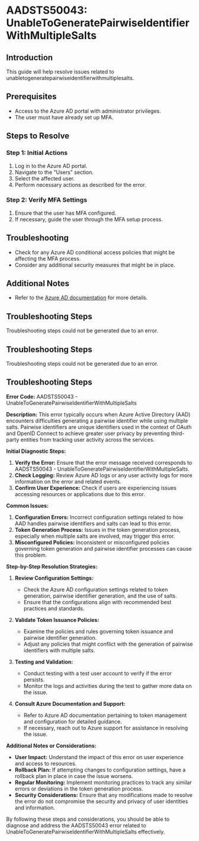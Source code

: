 # AADSTS50043: UnableToGeneratePairwiseIdentifierWithMultipleSalts

## Introduction

This guide will help resolve issues related to
unabletogeneratepairwiseidentifierwithmultiplesalts.

## Prerequisites

* Access to the Azure AD portal with administrator privileges.
* The user must have already set up MFA.

## Steps to Resolve

### Step 1: Initial Actions

1. Log in to the Azure AD portal.
2. Navigate to the "Users" section.
3. Select the affected user.
4. Perform necessary actions as described for the error.

### Step 2: Verify MFA Settings

1. Ensure that the user has MFA configured.
2. If necessary, guide the user through the MFA setup process.

## Troubleshooting

* Check for any Azure AD conditional access policies that might be affecting the
  MFA process.
* Consider any additional security measures that might be in place.

## Additional Notes

* Refer to the
  [Azure AD documentation](https://learn.microsoft.com/en-us/azure/active-directory/)
  for more details.

## Troubleshooting Steps

Troubleshooting steps could not be generated due to an error.

## Troubleshooting Steps

Troubleshooting steps could not be generated due to an error.

## Troubleshooting Steps

**Error Code:** AADSTS50043 -
UnableToGeneratePairwiseIdentifierWithMultipleSalts

**Description:** This error typically occurs when Azure Active Directory (AAD)
encounters difficulties generating a pairwise identifier while using multiple
salts. Pairwise identifiers are unique identifiers used in the context of OAuth
and OpenID Connect to achieve greater user privacy by preventing third-party
entities from tracking user activity across the services.

**Initial Diagnostic Steps:**

1. **Verify the Error:** Ensure that the error message received corresponds to
   AADSTS50043 - UnableToGeneratePairwiseIdentifierWithMultipleSalts.
2. **Check Logging:** Review Azure AD logs or any user activity logs for more
   information on the error and related events.
3. **Confirm User Experience:** Check if users are experiencing issues accessing
   resources or applications due to this error.

**Common Issues:**

1. **Configuration Errors:** Incorrect configuration settings related to how AAD
   handles pairwise identifiers and salts can lead to this error.
2. **Token Generation Process:** Issues in the token generation process,
   especially when multiple salts are involved, may trigger this error.
3. **Misconfigured Policies:** Inconsistent or misconfigured policies governing
   token generation and pairwise identifier processes can cause this problem.

**Step-by-Step Resolution Strategies:**

1. **Review Configuration Settings:**
   * Check the Azure AD configuration settings related to token generation,
     pairwise identifier generation, and the use of salts.
   * Ensure that the configurations align with recommended best practices and
     standards.

2. **Validate Token Issuance Policies:**

   * Examine the policies and rules governing token issuance and pairwise
     identifier generation.
   * Adjust any policies that might conflict with the generation of pairwise
     identifiers with multiple salts.

3. **Testing and Validation:**

   * Conduct testing with a test user account to verify if the error persists.
   * Monitor the logs and activities during the test to gather more data on the
     issue.

4. **Consult Azure Documentation and Support:**
   * Refer to Azure AD documentation pertaining to token management and
     configuration for detailed guidance.
   * If necessary, reach out to Azure support for assistance in resolving the
     issue.

**Additional Notes or Considerations:**

* **User Impact:** Understand the impact of this error on user experience and
  access to resources.
* **Rollback Plan:** If attempting changes to configuration settings, have a
  rollback plan in place in case the issue worsens.
* **Regular Monitoring:** Implement monitoring practices to track any similar
  errors or deviations in the token generation process.
* **Security Considerations:** Ensure that any modifications made to resolve the
  error do not compromise the security and privacy of user identities and
  information.

By following these steps and considerations, you should be able to diagnose and
address the AADSTS50043 error related to
UnableToGeneratePairwiseIdentifierWithMultipleSalts effectively.
